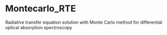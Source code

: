 # Montecarlo_RTE
Radiative transfer equation solution with Monte Carlo method for differential optical  absorption spectroscopy
